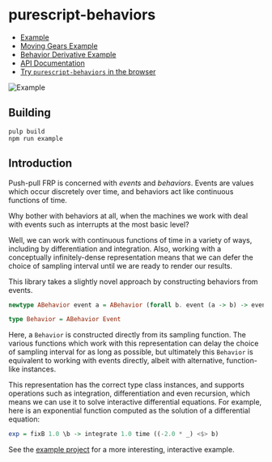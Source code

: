 # purescript-behaviors

- [Example](test/Main.purs)
- [Moving Gears Example](https://github.com/knaman2609/purescript-behaviors-example)
- [Behavior Derivative Example](https://github.com/knaman2609/purescript-behaviors-derivative-example)
- [API Documentation](generated-docs/FRP)
- [Try `purescript-behaviors` in the browser](http://try.purescript.org/?backend=behaviors)

![Example](screenshots/1.gif)

## Building

```
pulp build
npm run example
```

## Introduction

Push-pull FRP is concerned with _events_ and _behaviors_. Events are
values which occur discretely over time, and behaviors act like continuous
functions of time.

Why bother with behaviors at all, when the machines we work with deal with events
such as interrupts at the most basic level?

Well, we can work with continuous functions of time in a variety of ways, including by
differentiation and integration. Also, working with a conceptually infinitely-dense
representation means that we can defer the choice of sampling interval until we are
ready to render our results.

This library takes a slightly novel approach by constructing behaviors from events.

```purescript
newtype ABehavior event a = ABehavior (forall b. event (a -> b) -> event b)

type Behavior = ABehavior Event
```

Here, a `Behavior` is constructed directly from its sampling function.
The various functions which work with this representation can delay the choice of
sampling interval for as long as possible, but ultimately this `Behavior` is
equivalent to working with events directly, albeit with alternative, function-like
instances.

This representation has the correct type class instances, and supports operations such
as integration, differentiation and even recursion, which means we can use it to solve
interactive differential equations. For example, here is an exponential function
computed as the solution of a differential equation:

```purescript
exp = fixB 1.0 \b -> integrate 1.0 time ((-2.0 * _) <$> b)
```

See the [example project](test/Main.purs) for a more interesting, interactive example.
